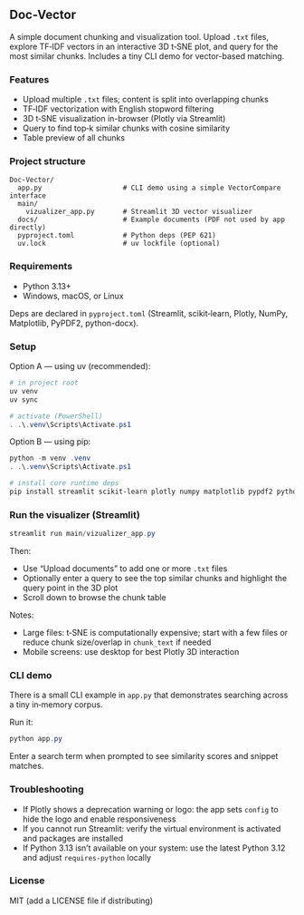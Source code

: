 ## Doc-Vector

A simple document chunking and visualization tool. Upload `.txt` files, explore TF‑IDF vectors in an interactive 3D t‑SNE plot, and query for the most similar chunks. Includes a tiny CLI demo for vector-based matching.

### Features
- Upload multiple `.txt` files; content is split into overlapping chunks
- TF‑IDF vectorization with English stopword filtering
- 3D t‑SNE visualization in-browser (Plotly via Streamlit)
- Query to find top‑k similar chunks with cosine similarity
- Table preview of all chunks

### Project structure
```
Doc-Vector/
  app.py                    # CLI demo using a simple VectorCompare interface
  main/
    vizualizer_app.py       # Streamlit 3D vector visualizer
  docs/                     # Example documents (PDF not used by app directly)
  pyproject.toml            # Python deps (PEP 621)
  uv.lock                   # uv lockfile (optional)
```

### Requirements
- Python 3.13+
- Windows, macOS, or Linux

Deps are declared in `pyproject.toml` (Streamlit, scikit‑learn, Plotly, NumPy, Matplotlib, PyPDF2, python-docx).

### Setup

Option A — using uv (recommended):
```powershell
# in project root
uv venv
uv sync

# activate (PowerShell)
. .\.venv\Scripts\Activate.ps1
```

Option B — using pip:
```powershell
python -m venv .venv
. .\.venv\Scripts\Activate.ps1

# install core runtime deps
pip install streamlit scikit-learn plotly numpy matplotlib pypdf2 python-docx
```

### Run the visualizer (Streamlit)
```powershell
streamlit run main/vizualizer_app.py
```

Then:
- Use “Upload documents” to add one or more `.txt` files
- Optionally enter a query to see the top similar chunks and highlight the query point in the 3D plot
- Scroll down to browse the chunk table

Notes:
- Large files: t‑SNE is computationally expensive; start with a few files or reduce chunk size/overlap in `chunk_text` if needed
- Mobile screens: use desktop for best Plotly 3D interaction

### CLI demo
There is a small CLI example in `app.py` that demonstrates searching across a tiny in‑memory corpus.

Run it:
```powershell
python app.py
```
Enter a search term when prompted to see similarity scores and snippet matches.

### Troubleshooting
- If Plotly shows a deprecation warning or logo: the app sets `config` to hide the logo and enable responsiveness
- If you cannot run Streamlit: verify the virtual environment is activated and packages are installed
- If Python 3.13 isn’t available on your system: use the latest Python 3.12 and adjust `requires-python` locally

### License
MIT (add a LICENSE file if distributing)


